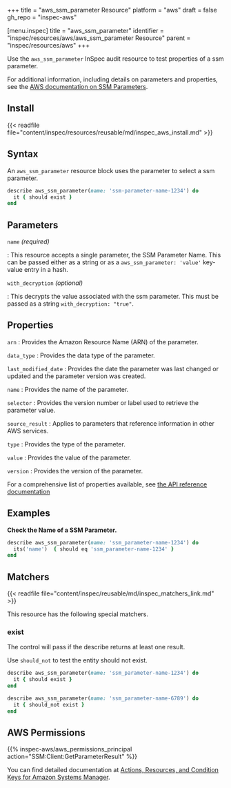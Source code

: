 +++
title = "aws_ssm_parameter Resource"
platform = "aws"
draft = false
gh_repo = "inspec-aws"

[menu.inspec]
title = "aws_ssm_parameter"
identifier = "inspec/resources/aws/aws_ssm_parameter Resource"
parent = "inspec/resources/aws"
+++

Use the `aws_ssm_parameter` InSpec audit resource to test properties of a ssm parameter.

For additional information, including details on parameters and properties, see the [AWS documentation on SSM Parameters](https://docs.aws.amazon.com/systems-manager/latest/userguide/integration-ps-secretsmanager.html).

## Install

{{< readfile file="content/inspec/resources/reusable/md/inspec_aws_install.md" >}}

## Syntax

 An `aws_ssm_parameter` resource block uses the parameter to select a ssm parameter.

```ruby
describe aws_ssm_parameter(name: 'ssm-parameter-name-1234') do
  it { should exist }
end
```


## Parameters

`name` _(required)_

: This resource accepts a single parameter, the SSM Parameter Name.
  This can be passed either as a string or as a `aws_ssm_parameter: 'value'` key-value entry in a hash.

`with_decryption` _(optional)_

: This decrypts the value associated with the ssm parameter. This must be passed as a string `with_decryption: "true"`.

## Properties

`arn`
: Provides the Amazon Resource Name (ARN) of the parameter.

`data_type`
: Provides the data type of the parameter.

`last_modified_date`
: Provides the date the parameter was last changed or updated and the parameter version was created.

`name`
: Provides the name of the parameter.

`selector`
: Provides the version number or label used to retrieve the parameter value.

`source_result`
: Applies to parameters that reference information in other AWS services.

`type`
: Provides the type of the parameter.

`value`
: Provides the value of the parameter.

`version`
: Provides the version of the parameter.

For a comprehensive list of properties available, see [the API reference documentation](https://docs.aws.amazon.com/systems-manager/latest/APIReference/API_Parameter.html)

## Examples

**Check the Name of a SSM Parameter.**

```ruby
describe aws_ssm_parameter(name: 'ssm_parameter-name-1234') do
  its('name')  { should eq 'ssm_parameter-name-1234' }
end
```

## Matchers

{{< readfile file="content/inspec/reusable/md/inspec_matchers_link.md" >}}

This resource has the following special matchers.

### exist

The control will pass if the describe returns at least one result.

Use `should_not` to test the entity should not exist.

```ruby
describe aws_ssm_parameter(name: 'ssm_parameter-name-1234') do
  it { should exist }
end
```

```ruby
describe aws_ssm_parameter(name: 'ssm_parameter-name-6789') do
  it { should_not exist }
end
```

## AWS Permissions

{{% inspec-aws/aws_permissions_principal action="SSM:Client:GetParameterResult" %}}

You can find detailed documentation at [Actions, Resources, and Condition Keys for Amazon Systems Manager](https://docs.aws.amazon.com/IAM/latest/UserGuide/list_awssystemsmanager.html).